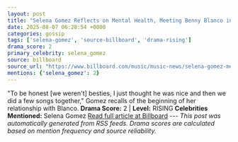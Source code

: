 ```yaml
---
layout: post
title: "Selena Gomez Reflects on Mental Health, Meeting Benny Blanco in ‘Therapuss’ Interview"
date: 2025-08-07 06:28:54 +0000
categories: gossip
tags: ['selena-gomez', 'source-billboard', 'drama-rising']
drama_score: 2
primary_celebrity: selena_gomez
source: billboard
source_url: "https://www.billboard.com/music/music-news/selena-gomez-mental-health-benny-blanco-therapuss-1236038414/"
mentions: {'selena_gomez': 2}
---
```


"To be honest [we weren't] besties, I just thought he was nice and then we did a few songs together," Gomez recalls of the beginning of her relationship with Blanco. **Drama Score:** 2 | **Level:** RISING **Celebrities Mentioned:** Selena Gomez [Read full article at Billboard](https://www.billboard.com/music/music-news/selena-gomez-mental-health-benny-blanco-therapuss-1236038414/) --- *This post was automatically generated from RSS feeds. Drama scores are calculated based on mention frequency and source reliability.*